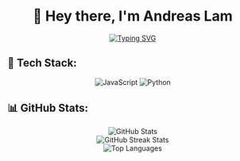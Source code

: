 <div align="center">
    <h1>👋 Hey there, I'm Andreas Lam</h1>
    <p>
        <a href="https://git.io/typing-svg">
            <img src="https://readme-typing-svg.demolab.com?font=Consolas&color=6778CA&background=FFFFFF00&center=true&vCenter=true&lines=Web+Developer;Machine+Learning+Developer;Game+Developer" alt="Typing SVG">
        </a>
    </p>
    <p>
        </a>
    </p>
</div>

## 🚀 Tech Stack:
<p align="center">
    <img src="https://img.shields.io/badge/javascript-%23323330.svg?style=for-the-badge&logo=javascript&logoColor=%23F7DF1E" alt="JavaScript">
    <img src="https://img.shields.io/badge/python-3670A0?style=for-the-badge&logo=python&logoColor=ffdd54" alt="Python">
    <!-- Add your other tech stack badges here -->
</p>

## 📊 GitHub Stats:
<p align="center">
    <img src="https://github-readme-stats.vercel.app/api?username=andreaslam&theme=dark&hide_border=false&include_all_commits=false&count_private=false" alt="GitHub Stats">
    <br>
    <img src="https://github-readme-streak-stats.herokuapp.com/?user=andreaslam&theme=dark&hide_border=false" alt="GitHub Streak Stats">
    <br>
    <img src="https://github-readme-stats.vercel.app/api/top-langs/?username=andreaslam&theme=dark&hide_border=false&include_all_commits=false&count_private=false&layout=compact" alt="Top Languages">
</p>

<!-- Proudly created with GPRM (https://gprm.itsvg.in) -->
